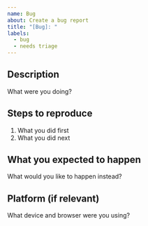 ```yaml
---
name: Bug
about: Create a bug report
title: "[Bug]: "
labels:
  - bug
  - needs triage
---
```


## Description

What were you doing?

## Steps to reproduce

1. What you did first
1. What you did next

## What you expected to happen

What would you like to happen instead?

## Platform (if relevant)

What device and browser were you using?
